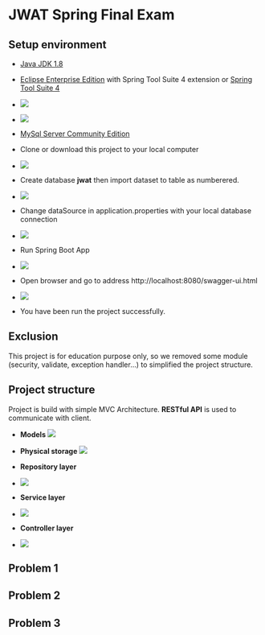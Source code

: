 # JWAT Spring Final Exam
## Setup environment
 - [Java JDK 1.8](https://www.oracle.com/java/technologies/javase-jdk8-downloads.html)
 - [Eclipse Enterprise Edition](https://www.eclipse.org/downloads/download.php?file=/oomph/epp/2020-03/R/eclipse-inst-win64.exe) with Spring Tool Suite 4 extension or [Spring Tool Suite 4](https://spring.io/tools)
 - ![](src/main/resources/images/Eclipse%20IDE%20EE.png)
 - ![](src/main/resources/images/Spring%20tool%20suite%204.png)
 - [MySql Server Community Edition](https://dev.mysql.com/downloads/)
 - Clone or download this project to your local computer
 - ![](src/main/resources/images/git%20download.png)
 
 - Create database **jwat** then import dataset to table as numberered.
 - ![](src/main/resources/images/dataset.png)
 
 
 - Change dataSource in application.properties with your local database connection
 - ![](src/main/resources/images/application%20properties.png)
 
 - Run Spring Boot App
 - ![](src/main/resources/images/run.png)
 
 - Open browser and go to address http://localhost:8080/swagger-ui.html
 - ![](src/main/resources/images/swagger.png)
 
 - You have been run the project successfully.
 
## Exclusion
 This project is for education purpose only, so we removed some module (security, validate, exception handler...) to simplified the project structure.
 
## Project structure
 Project is build with simple MVC Architecture. **RESTful API** is used to communicate with client.
 
 - **Models**
 ![](src/main/resources/images/models.png)
 
 - **Physical storage**
 ![](src/main/resources/images/Cargo%20Line%20ERD.png)
 
 - **Repository layer**
 - ![](src/main/resources/images/Repository.png)
 
 - **Service layer**
 - ![](src/main/resources/images/Service.png)
 
 - **Controller layer**
 - ![](src/main/resources/images/endpoints.png)
 
## Problem 1

## Problem 2

## Problem 3
